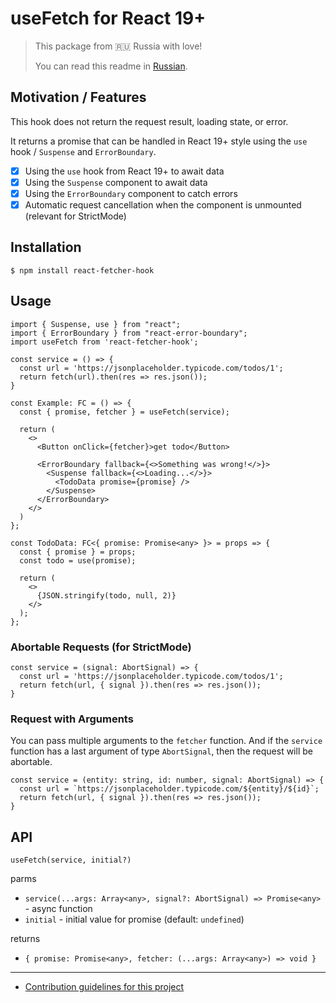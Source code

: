 # useFetch for React 19+

> This package from 🇷🇺 Russia with love!
>
> You can read this readme in [Russian](./readme.ru.md).

## Motivation / Features
This hook does not return the request result, loading state, or error.

It returns a promise that can be handled in React 19+ style using the `use` hook / `Suspense` and `ErrorBoundary`.

- [x] Using the `use` hook from React 19+ to await data
- [x] Using the `Suspense` component to await data
- [x] Using the `ErrorBoundary` component to catch errors
- [x] Automatic request cancellation when the component is unmounted (relevant for StrictMode)

## Installation

```shell
$ npm install react-fetcher-hook
```

## Usage

```tsx
import { Suspense, use } from "react";
import { ErrorBoundary } from "react-error-boundary";
import useFetch from 'react-fetcher-hook';

const service = () => {
  const url = 'https://jsonplaceholder.typicode.com/todos/1';
  return fetch(url).then(res => res.json());
}

const Example: FC = () => {
  const { promise, fetcher } = useFetch(service);

  return (
    <>
      <Button onClick={fetcher}>get todo</Button>

      <ErrorBoundary fallback={<>Something was wrong!</>}>
        <Suspense fallback={<>Loading...</>}>
          <TodoData promise={promise} />
        </Suspense>
      </ErrorBoundary>
    </>
  )
};

const TodoData: FC<{ promise: Promise<any> }> = props => {
  const { promise } = props;
  const todo = use(promise);

  return (
    <>
      {JSON.stringify(todo, null, 2)}
    </>
  );
};
```

### Abortable Requests (for StrictMode)
```tsx
const service = (signal: AbortSignal) => {
  const url = 'https://jsonplaceholder.typicode.com/todos/1';
  return fetch(url, { signal }).then(res => res.json());
}
```

### Request with Arguments

You can pass multiple arguments to the `fetcher` function.
And if the `service` function has a last argument of type `AbortSignal`, then the request will be abortable.

```tsx
const service = (entity: string, id: number, signal: AbortSignal) => {
  const url = `https://jsonplaceholder.typicode.com/${entity}/${id}`;
  return fetch(url, { signal }).then(res => res.json());
}
```

## API
`useFetch(service, initial?)`

parms
- `service(...args: Array<any>, signal?: AbortSignal) => Promise<any>` - async function
- `initial` - initial value for promise (default: `undefined`)

returns
- `{ promise: Promise<any>, fetcher: (...args: Array<any>) => void }`

---

- [Contribution guidelines for this project](contributing.md)

